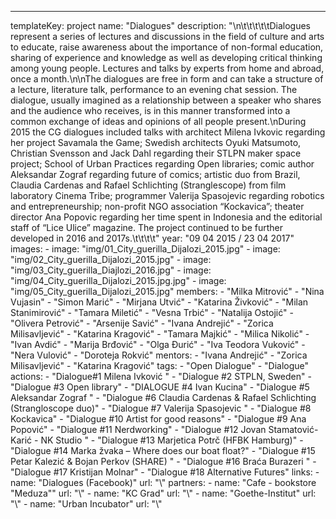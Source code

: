---
  templateKey: project
  name: "Dialogues"
  description: "\n\t\t\t\t\tDialogues represent a series of lectures and discussions in the field of culture and arts to educate, raise awareness about the importance of non-formal education, sharing of experience and knowledge as well as developing critical thinking among young people. Lectures and talks by experts from home and abroad, once a month.\n\nThe dialogues are free in form and can take a structure of a lecture, literature talk, performance to an evening chat session. The dialogue, usually imagined as a relationship between a speaker who shares and the audience who receives, is in this manner transformed into a common exchange of ideas and opinions of all people present.\nDuring 2015 the CG dialogues included talks with architect Milena Ivkovic regarding her project Savamala the Game; Swedish architects Oyuki Matsumoto, Christian Svensson and Jack Dahl regarding their STLPN maker space project; School of Urban Practices regarding Open libraries; comic author Aleksandar Zograf regarding future of comics; artistic duo from Brazil, Claudia Cardenas and Rafael Schlichting (Stranglescope) from film laboratory Cinema Tribe; programmer Valerija Spasojevic regarding robotics and entrepreneurship; non-profit NGO association “Kockavica”; theater director Ana Popovic regarding her time spent in Indonesia and the editorial staff of “Lice Ulice” magazine. The project continued to be further developed in 2016 and 2017s.\t\t\t\t"
  year: "09 04 2015 / 23 04 2017"
  images:
    - image: "img/01_City_guerilla_Dijalozi_2015.jpg"
    - image: "img/02_City_guerilla_Dijalozi_2015.jpg"
    - image: "img/03_City_guerilla_Diajlozi_2016.jpg"
    - image: "img/04_City_guerilla_Dijalozi_2015.jpg.jpg"
    - image: "img/05_City_guerilla_Dijalozi_2015.jpg"
  members:
    - "Milka Mitrović"
    - "Nina Vujasin"
    - "Simon Marić"
    - "Mirjana Utvić"
    - "Katarina Živković"
    - "Milan Stanimirović"
    - "Tamara Miletić"
    - "Vesna Trbić"
    - "Natalija Ostojić"
    - "Olivera Petrović"
    - "Arsenije Savić"
    - "Ivana Andrejić"
    - "Zorica Milisavljević"
    - "Katarina Kragović"
    - "Tamara Majkić"
    - "Milica Nikolić"
    - "Ivan Avdić"
    - "Marija Brđović"
    - "Olga Đurić"
    - "Iva Teodora Vuković"
    - "Nera Vulović"
    - "Doroteja Rokvić"
  mentors:
    - "Ivana Andrejić"
    - "Zorica Milisavljević"
    - "Katarina Kragović"
  tags:
    - "Open Dialogue"
    - "Dialogue"
  actions:
    - "Dialogue#1 Milena Ivković "
    - "Dialogue #2 STPLN, Sweden"
    - "Dialogue #3 Open library"
    - "DIALOGUE #4 Ivan Kucina"
    - "Dialogue #5 Aleksandar Zograf "
    - "Dialogue #6 Claudia Cardenas & Rafael Schlichting (Strangloscope duo)"
    - "Dialogue #7 Valerija Spasojevic "
    - "Dialogue #8 Kockavica"
    - "Dialogue #10 Artist for good reasons"
    - "Dialogue #9 Ana Popović"
    - "Dialogue #11 Nerdworking"
    - "Dialogue #12 Jovan Stamatović-Karić - NK Studio "
    - "Dialogue #13 Marjetica Potrč (HFBK Hamburg)"
    - "Dialogue #14 Marka žvaka – Where does our boat float?"
    - "Dialogue #15 Petar Kalezić & Bojan Perkov (SHARE) "
    - "Dialogue #16 Braća Burazeri  "
    - "Dialogue #17 Kristijan Molnar"
    - "Dialogue #18 Alternative Futures"
  links:
    -
      name: "Dialogues (Facebook)"
      url: "\\"
  partners:
    -
      name: "Cafe - bookstore \"Meduza\""
      url: "\\"
    -
      name: "KC Grad"
      url: "\\"
    -
      name: "Goethe-Institut"
      url: "\\"
    -
      name: "Urban Incubator"
      url: "\\"
